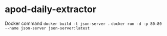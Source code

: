 # apod-daily-extractor

Docker command
 `docker build -t json-server .`
 `docker run -d -p 80:80 --name json-server json-server:latest`